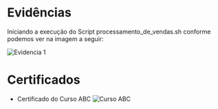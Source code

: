 # Evidências


Iniciando a execução do Script processamento_de_vendas.sh conforme podemos ver na imagem a seguir:


![Evidencia 1](https://github.com/TrInfra/Compass/assets/90692553/9acd6c1c-a93d-4d5e-91b7-2d798c4d9892)



# Certificados


- Certificado do Curso ABC
![Curso ABC](https://github.com/TrInfra/Compass/assets/90692553/557c69ee-04da-4432-98a1-8868abbb6012)